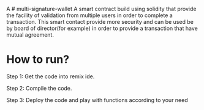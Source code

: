 A # multi-signature-wallet
A smart contract build using solidity that provide the facility of validation from multiple users in order to complete a transaction.
This smart contact provide more security and can be used be by board of director(for example) in order to provide a transaction that have mutual agreement.
# How to run?
Step 1: Get the code into remix ide.

Step 2: Compile the code.

Step 3: Deploy the code and play with functions according to your need
